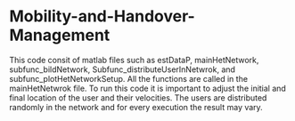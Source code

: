 # Mobility-and-Handover-Management
This code consit of matlab files such as estDataP, mainHetNetwork, subfunc_bildNetwork, Subfunc_distributeUserInNetwrok, and subfunc_plotHetNetworkSetup. All the functions are called in the mainHetNetwrok file. To run this code it is important to adjust the initial and final location of the user and their velocities. The users are distributed randomly in the network and for every execution the result may vary.
